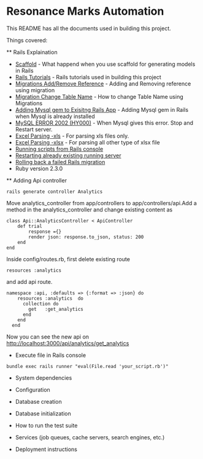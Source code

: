 # Resonance Marks Automation

This README has all the documents used in building this project.

Things covered:

** Rails Explaination
* [Scaffold](https://gun.io/blog/using-scaffolding/) - What happend when you use scaffold for generating models in Rails
* [Rails Tutorials](https://www.railstutorial.org/book/toy_app) - Rails tutorials used in building this project
* [Migrations Add/Remove Reference](https://stackoverflow.com/questions/5648970/rails-migration-with-adding-and-removing-reference) - Adding and Removing reference using migration
* [Migration Change Table Name](https://stackoverflow.com/questions/471416/how-do-you-write-a-migration-to-rename-an-activerecord-model-and-its-table-in-ra) - How to change Table Name using Migrations
* [Adding Mysql gem to Exisitng Rails App](https://teamtreehouse.com/community/how-do-i-install-the-mysql-gem-and-how-do-i-set-it-as-the-default-database-for-rails) - Adding Mysql gem in Rails when Mysql is already installed
* [MySQL ERROR 2002 (HY000)](https://stackoverflow.com/a/43407957) - When Mysql gives this error. Stop and Restart server.
* [Excel Parsing -xls](https://github.com/zdavatz/spreadsheet/blob/master/GUIDE.md) - For parsing xls files only.
* [Excel Parsing -xlsx](https://github.com/weshatheleopard/rubyXL) - For parsing all other type of xlsx file
* [Running scripts from Rails console](https://stackoverflow.com/questions/10313181/pass-ruby-script-file-to-rails-console) 
* [Restarting already existing running server](https://stackoverflow.com/questions/15072846/server-is-already-running-in-rails)
* [Rolling back a failed Rails migration](https://stackoverflow.com/a/5466779)
* Ruby version
2.3.0

** Adding Api controller
```
rails generate controller Analytics
```
Move analytics_controller from app/controllers to app/controllers/api.Add a method in the analytics_controller and change existing content as 
```
class Api::AnalyticsController < ApiController
	def trial
		response ={}
	    render json: response.to_json, status: 200
	end
end
```
Inside config/routes.rb, first delete existing route 
```
resources :analytics
```
and add api route.
```
namespace :api, :defaults => {:format => :json} do  
    resources :analytics  do 
      collection do
        get   :get_analytics
      end
    end
  end
```
Now you can see the new api on [http://localhost:3000/api/analytics/get_analytics](http://localhost:3000/api/analytics/get_analytics)

* Execute file in Rails console

```
bundle exec rails runner "eval(File.read 'your_script.rb')"
```
* System dependencies

* Configuration

* Database creation

* Database initialization

* How to run the test suite

* Services (job queues, cache servers, search engines, etc.)

* Deployment instructions

